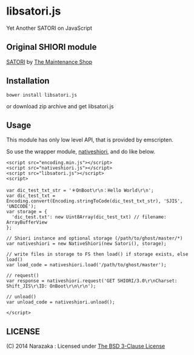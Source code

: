 libsatori.js
=======================================

Yet Another SATORI on JavaScript

Original SHIORI module
---------------------------------------

[SATORI](https://github.com/ponapalt/satoriya-shiori) by [The Maintenance Shop](http://ms.shillest.net/)

Installation
---------------------------------------

    bower install libsatori.js

or download zip archive and get libsatori.js

Usage
---------------------------------------

This module has only low level API, that is provided by emscripten.

So use the wrapper module, [nativeshiori](https://github.com/Narazaka/nativeshiori), and do like below.

    <script src="encoding.min.js"></script>
    <script src="nativeshiori.js"></script>
    <script src="libsatori.js"></script>
    <script>
    
    var dic_test_txt_str = '＊OnBoot\r\n：Hello World\r\n';
    var dic_test_txt = Encoding.convert(Encoding.stringToCode(dic_test_txt_str), 'SJIS', 'UNICODE');
    var storage = {
      'dic_test.txt': new Uint8Array(dic_test_txt) // filename: ArrayBufferView
    };
    
    // Shiori instance and optional storage (/path/to/ghost/master/*)
    var nativeshiori = new NativeShiori(new Satori(), storage);
    
    // write files in storage to FS then load() if storage exists, else load()
    var load_code = nativeshiori.load('/path/to/ghost/master'); 
    
    // request()
    var response = nativeshiori.request('GET SHIORI/3.0\r\nCharset: Shift_JIS\r\ID: OnBoot\r\n\r\n');
    
    // unload()
    var unload_code = nativeshiori.unload();
    
    </script>

LICENSE
--------------------------------

(C) 2014 Narazaka : Licensed under [The BSD 3-Clause License](http://narazaka.net/license/BSD3?2014)
